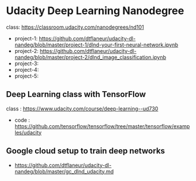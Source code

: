 # Udacity Deep Learning Nanodegree

class: https://classroom.udacity.com/nanodegrees/nd101

- project-1: https://github.com/dtflaneur/udacity-dl-nandeg/blob/master/project-1/dlnd-your-first-neural-network.ipynb
- project-2: https://github.com/dtflaneur/udacity-dl-nandeg/blob/master/project-2/dlnd_image_classification.ipynb
- project-3:
- project-4:
- project-5:


## Deep Learning class with TensorFlow
class : https://www.udacity.com/course/deep-learning--ud730
- code : https://github.com/tensorflow/tensorflow/tree/master/tensorflow/examples/udacity

## Google cloud setup to train deep networks
- https://github.com/dtflaneur/udacity-dl-nandeg/blob/master/gc_dlnd_udacity.md
